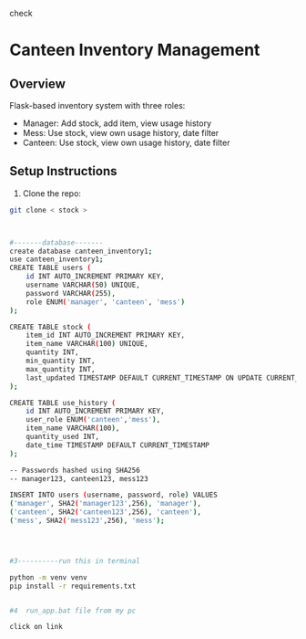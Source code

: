 check
# Canteen Inventory Management

## Overview
Flask-based inventory system with three roles:
- Manager: Add stock, add item, view usage history
- Mess: Use stock, view own usage history, date filter
- Canteen: Use stock, view own usage history, date filter

## Setup Instructions

1. Clone the repo:
```bash
git clone < stock >



#-------database-------
create database canteen_inventory1;
use canteen_inventory1;
CREATE TABLE users (
    id INT AUTO_INCREMENT PRIMARY KEY,
    username VARCHAR(50) UNIQUE,
    password VARCHAR(255),
    role ENUM('manager', 'canteen', 'mess')
);

CREATE TABLE stock (
    item_id INT AUTO_INCREMENT PRIMARY KEY,
    item_name VARCHAR(100) UNIQUE,
    quantity INT,
    min_quantity INT,
    max_quantity INT,
    last_updated TIMESTAMP DEFAULT CURRENT_TIMESTAMP ON UPDATE CURRENT_TIMESTAMP
);

CREATE TABLE use_history (
    id INT AUTO_INCREMENT PRIMARY KEY,
    user_role ENUM('canteen','mess'),
    item_name VARCHAR(100),
    quantity_used INT,
    date_time TIMESTAMP DEFAULT CURRENT_TIMESTAMP
);

-- Passwords hashed using SHA256
-- manager123, canteen123, mess123

INSERT INTO users (username, password, role) VALUES 
('manager', SHA2('manager123',256), 'manager'),
('canteen', SHA2('canteen123',256), 'canteen'),
('mess', SHA2('mess123',256), 'mess');




#3----------run this in terminal 

python -m venv venv
pip install -r requirements.txt


#4  run_app.bat file from my pc

click on link